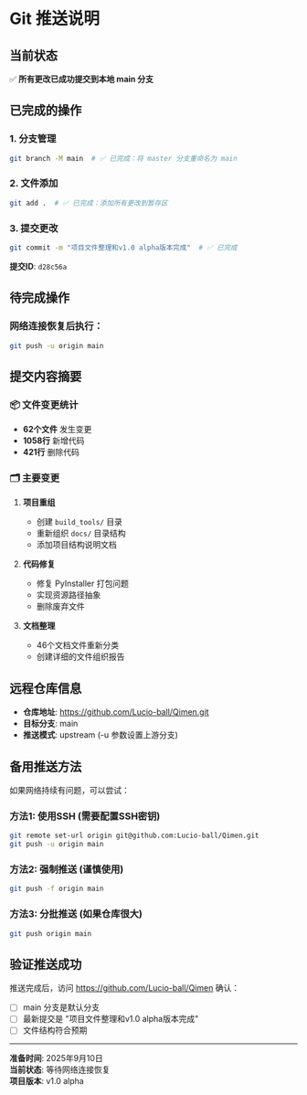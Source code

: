 # Git 推送说明

## 当前状态
✅ **所有更改已成功提交到本地 main 分支**

## 已完成的操作

### 1. 分支管理
```bash
git branch -M main  # ✅ 已完成：将 master 分支重命名为 main
```

### 2. 文件添加
```bash
git add .  # ✅ 已完成：添加所有更改到暂存区
```

### 3. 提交更改
```bash
git commit -m "项目文件整理和v1.0 alpha版本完成"  # ✅ 已完成
```

**提交ID**: `d28c56a`

## 待完成操作

### 网络连接恢复后执行：
```bash
git push -u origin main
```

## 提交内容摘要

### 📦 文件变更统计
- **62个文件** 发生变更
- **1058行** 新增代码
- **421行** 删除代码

### 🗂️ 主要变更
1. **项目重组**
   - 创建 `build_tools/` 目录
   - 重新组织 `docs/` 目录结构
   - 添加项目结构说明文档

2. **代码修复**
   - 修复 PyInstaller 打包问题
   - 实现资源路径抽象
   - 删除废弃文件

3. **文档整理**
   - 46个文档文件重新分类
   - 创建详细的文件组织报告

## 远程仓库信息
- **仓库地址**: https://github.com/Lucio-ball/Qimen.git
- **目标分支**: main
- **推送模式**: upstream (-u 参数设置上游分支)

## 备用推送方法

如果网络持续有问题，可以尝试：

### 方法1: 使用SSH (需要配置SSH密钥)
```bash
git remote set-url origin git@github.com:Lucio-ball/Qimen.git
git push -u origin main
```

### 方法2: 强制推送 (谨慎使用)
```bash
git push -f origin main
```

### 方法3: 分批推送 (如果仓库很大)
```bash
git push origin main
```

## 验证推送成功
推送完成后，访问 https://github.com/Lucio-ball/Qimen 确认：
- [ ] main 分支是默认分支
- [ ] 最新提交是 "项目文件整理和v1.0 alpha版本完成"
- [ ] 文件结构符合预期

---

**准备时间**: 2025年9月10日  
**当前状态**: 等待网络连接恢复  
**项目版本**: v1.0 alpha

